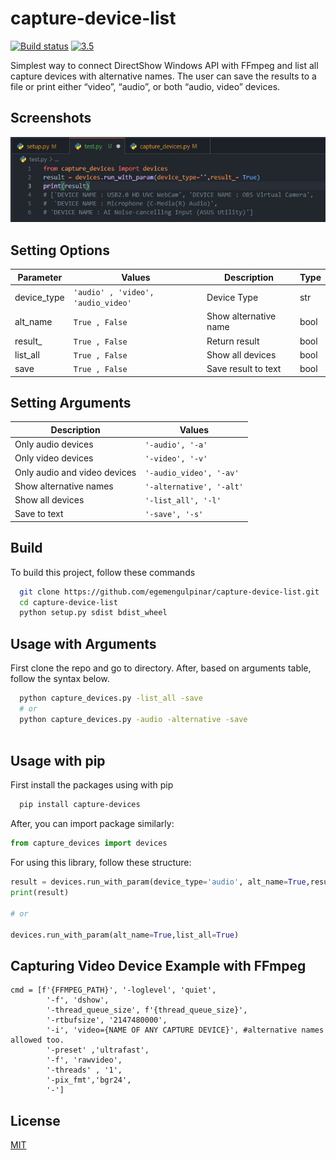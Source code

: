 
# capture-device-list
[![Build status](https://img.shields.io/travis/Pythonity/icon-font-to-png.svg)][egemen]
[![3.5](https://img.shields.io/pypi/v/django-icons.svg)](https://pypi.org/project/capture-devices/)


Simplest way to connect DirectShow Windows API with FFmpeg and list all capture devices with alternative names. The user can save the results to a file or print either “video”, “audio”, or both “audio, video” devices.


## Screenshots
![ss2](https://github.com/egemengulpinar/capture-device-list/blob/main/pic2.jpg)


## Setting Options

| Parameter              | Values   | Description    | Type  
| ----------------- | -------------- | ---------|--------
| device_type | `'audio' , 'video', 'audio_video'` |  Device Type  |str
| alt_name | `True , False` |  Show alternative name   | bool
| result_ |    `True , False`                | Return result |bool 
|  list_all |     `True , False`                  |Show all devices |bool
| save       |    `True , False` |Save result to text |bool 



## Setting Arguments

| Description              | Values     
| ----------------- | ---- |   
| Only audio devices | `'-audio', '-a'` | 
|  Only video devices | `'-video', '-v'` |  
| Only audio and video devices |    `'-audio_video', '-av'`               
|  Show alternative names |     `'-alternative', '-alt'`                 
| Show all devices       |    `'-list_all', '-l'` |
| Save to text       |    `'-save', '-s'` |

## Build

To build this project, follow these commands

```bash
  git clone https://github.com/egemengulpinar/capture-device-list.git
  cd capture-device-list
  python setup.py sdist bdist_wheel
```

  
## Usage with Arguments 

First clone the repo and go to directory. After, based on arguments table, follow the syntax below.

```bash 
  python capture_devices.py -list_all -save
  # or
  python capture_devices.py -audio -alternative -save
  
```


## Usage with pip

First install the packages using with pip

```bash 
  pip install capture-devices
```
After, you can import package similarly:
```python
from capture_devices import devices
```
For using this library, follow these structure:
```python
result = devices.run_with_param(device_type='audio', alt_name=True,result_= True)
print(result)

# or 

devices.run_with_param(alt_name=True,list_all=True)
```

## Capturing Video Device Example with FFmpeg

```
cmd = [f'{FFMPEG_PATH}', '-loglevel', 'quiet',
        '-f', 'dshow',
        '-thread_queue_size', f'{thread_queue_size}',
        '-rtbufsize', '2147480000',
        '-i', 'video={NAME OF ANY CAPTURE DEVICE}', #alternative names allowed too.
        '-preset' ,'ultrafast', 
        '-f', 'rawvideo',
        '-threads' , '1',
        '-pix_fmt','bgr24',
        '-']
```
## License

[MIT](https://github.com/egemengulpinar/capture-device-list/blob/main/LICENSE)



[pypi]: https://pypi.org/project/capture-devices/
[egemen]: https://pypi.org/project/capture-devices/
  
